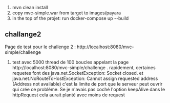 1. mvn clean install
2. copy mvc-simple.war from target to images/payara
3. in the top of the projet: run docker-compose up --build

## challange2

Page de test pour le challenge 2 : http://localhost:8080/mvc-simple/challenge

1. test avec 5000 thread de 100 boucles appelant la page http://localhost:8080/mvc-simple/challenge . rapidement, certaines requetes
font des java.net.SocketException: Socket closed. et java.net.NoRouteToHostException: Cannot assign requested address (Address not available)
c'est la limite de port que le serveur peut ouvrir qui crée ce problème.
Se je n'avais pas coché l'option keepAlive dans le httpRequest cela aurait planté avec moins de request



 
